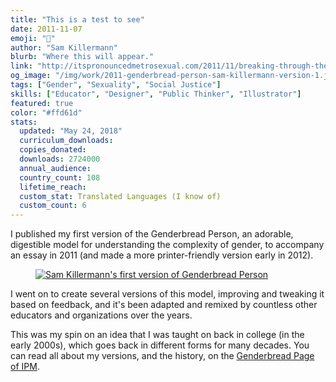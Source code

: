 ```yaml
---
title: "This is a test to see"
date: 2011-11-07
emoji: "🙂"
author: "Sam Killermann"
blurb: "Where this will appear."
link: "http://itspronouncedmetrosexual.com/2011/11/breaking-through-the-binary-gender-explained-using-continuums/"
og_image: "/img/work/2011-genderbread-person-sam-killermann-version-1.jpg"
tags: ["Gender", "Sexuality", "Social Justice"]
skills: ["Educator", "Designer", "Public Thinker", "Illustrator"]
featured: true
color: "#ffd61d"
stats:
  updated: "May 24, 2018"
  curriculum_downloads:
  copies_donated:
  downloads: 2724000
  annual_audience:
  country_count: 108
  lifetime_reach:
  custom_stat: Translated Languages (I know of)
  custom_count: 6
---
```


I published my first version of the Genderbread Person, an adorable, digestible model for understanding the complexity of gender, to accompany an essay in 2011 (and made a more printer-friendly version early in 2012).

<figure class="work--sample work-shadow"><a href="http://itspronouncedmetrosexual.com/2012/01/the-genderbread-person/" alt="Downloadable version on IPM"><img alt="Sam Killermann's first version of Genderbread Person" src="/img/work/2011-genderbread-person-sam-killermann-version-1.jpg" class="ultra-wide"></a></figure>

I went on to create several versions of this model, improving and tweaking it based on feedback, and it's been adapted and remixed by countless other educators and organizations over the years.

This was my spin on an idea that I was taught on back in college (in the early 2000s), which goes back in different forms for many decades. You can read all about my versions, and the history, on the [Genderbread Page of IPM](http://itspronouncedmetrosexual.com/genderbread-person).
